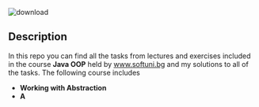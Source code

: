 ![download](https://user-images.githubusercontent.com/120650256/208385967-841e4379-1de7-4309-8cc5-3e7b546d613c.jpeg)




## __**Description**__






In this repo you can find all the tasks from lectures and exercises included in the course __Java OOP__ held by www.softuni.bg and my solutions to all of the tasks. The following course includes

- __Working with Abstraction__
- __A__

